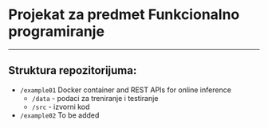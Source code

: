 # Projekat za predmet Funkcionalno programiranje

---
## Struktura repozitorijuma:
- `/example01` 	Docker container and REST APIs for online inference  
    * `/data`  - podaci za treniranje i testiranje
    * `/src`   - izvorni kod 
- `/example02` 	To be added
